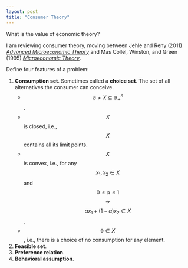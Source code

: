 ```yaml
---
layout: post
title: "Consumer Theory"
---
```


<script type="text/javascript"
    src="http://cdn.mathjax.org/mathjax/latest/MathJax.js?config=TeX-AMS-MML_HTMLorMML">
</script>

What is the value of economic theory?

I am reviewing consumer theory, moving between Jehle and Reny (2011) [*Advanced Microeconomic Theory*](http://down.cenet.org.cn/upfile/9/201292117216109.pdf) and Mas Collel, Winston, and Green (1995) [*Microeconomic Theory*](http://www.personal.ceu.hu/students/05/Corina_Haita/books/Microeconomic%20Theory.pdf).

Define four features of a problem:

1. **Consumption set**.  Sometimes called a **choice set**.  The set of all alternatives the consumer can conceive.
    - $$\emptyset \neq X \subseteq \mathbb{R}^{n}_{+}$$.
    - $$X$$ is closed, i.e., $$X$$ contains all its limit points.
    - $$X$$ is convex, i.e., for any $$x_1, x_2 \in X$$ and $$0 \leq \alpha \leq 1$$ $$\Rightarrow$$ $$\alpha x_1 + (1 - \alpha) x_2 \in X$$.
    - $$\mathbb{0} \in X$$, i.e., there is a choice of no consumption for any element.
2. **Feasible set**.
3. **Preference relation**.
4. **Behavioral assumption**.







